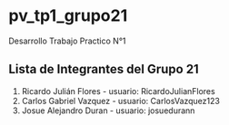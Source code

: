 # pv_tp1_grupo21
Desarrollo Trabajo Practico N°1

## Lista de Integrantes del Grupo 21

1. Ricardo Julián Flores - usuario: RicardoJulianFlores
2. Carlos Gabriel Vazquez - usuario: CarlosVazquez123
3. Josue Alejandro Duran - usuario: josuedurann
